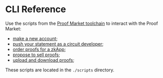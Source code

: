 # CLI Reference

Use the scripts from the [Proof Market toolchain](https://github.com/NilFoundation/proof-market-toolchain) to interact with the Proof Market:

* [make a new account](user.md);
* [push your statement as a circuit developer](statement.md);
* [order proofs for a zkApp](ask.md);
* [propose to sell proofs](bid.md);
* [upload and download proofs](proof.md);

These scripts are located in the `./scripts` directory.

